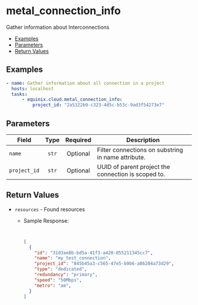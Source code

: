 # metal_connection_info

Gather information about Interconnections


- [Examples](#examples)
- [Parameters](#parameters)
- [Return Values](#return-values)

## Examples

```yaml
- name: Gather information about all connection in a project
  hosts: localhost
  tasks:
      - equinix.cloud.metal_connection_info:
          project_id: "2a5122b9-c323-4d5c-b53c-9ad3f54273e7"

```










## Parameters

| Field     | Type | Required | Description                                                                  |
|-----------|------|----------|------------------------------------------------------------------------------|
| `name` | <center>`str`</center> | <center>Optional</center> | Filter connections on substring in name attribute.   |
| `project_id` | <center>`str`</center> | <center>Optional</center> | UUID of parent project the connection is scoped to.   |






## Return Values

- `resources` - Found resources

    - Sample Response:
        ```json
        
        
        [
          {
            "id": "31d3ae8b-bd5a-41f3-a420-055211345cc7",
            "name": "my_test_connection",
            "project_id": "845b45a3-c565-47e5-b9b6-a86204a73d29",
            "type": "dedicated",
            "redundancy": "primary",
            "speed": "50Mbps",
            "metro": "am",
          }
        ]
        ```


